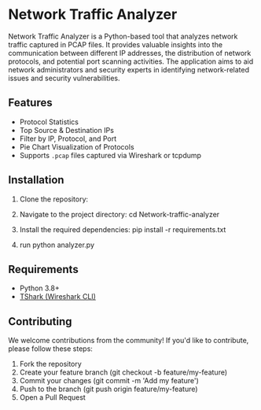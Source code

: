 # Network Traffic Analyzer

Network Traffic Analyzer is a Python-based tool that analyzes network traffic captured in PCAP files. It provides valuable insights into the communication between different IP addresses, the distribution of network protocols, and potential port scanning activities. The application aims to aid network administrators and security experts in identifying network-related issues and security vulnerabilities.


## Features

- Protocol Statistics
- Top Source & Destination IPs
- Filter by IP, Protocol, and Port
- Pie Chart Visualization of Protocols
- Supports `.pcap` files captured via Wireshark or tcpdump

## Installation

1. Clone the repository:

2. Navigate to the project directory: cd Network-traffic-analyzer

3. Install the required dependencies: pip install -r requirements.txt

4. run python analyzer.py


## Requirements

- Python 3.8+
- [TShark (Wireshark CLI)](https://www.wireshark.org/download.html)

## Contributing
We welcome contributions from the community! If you'd like to contribute, please follow these steps:

1. Fork the repository
2. Create your feature branch (git checkout -b feature/my-feature)
3. Commit your changes (git commit -m 'Add my feature')
4. Push to the branch (git push origin feature/my-feature)
5. Open a Pull Request

